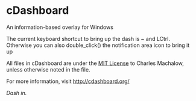 cDashboard
==========

An information-based overlay for Windows

The current keyboard shortcut to bring up the dash is ~ and LCtrl. Otherwise you can also double_click() the notification area icon to bring it up

All files in cDashboard are under the [MIT License](http://opensource.org/licenses/MIT) to Charles Machalow, unless otherwise noted in the file.

For more information, visit http://cdashboard.org/

*Dash in.*
